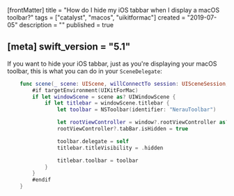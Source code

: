 [frontMatter]
title = "How do I hide my iOS tabbar when I display a macOS toolbar?"
tags = ["catalyst", "macos", "uikitformac"]
created = "2019-07-05"
description = ""
published = true

[meta]
swift_version = "5.1"
---



If you want to hide your iOS tabbar, just as you're displaying your macOS toolbar, this is what you can do in your `SceneDelegate`:

``` swift
    func scene(_ scene: UIScene, willConnectTo session: UISceneSession, options connectionOptions: UIScene.ConnectionOptions) {
        #if targetEnvironment(UIKitForMac)
        if let windowScene = scene as? UIWindowScene {
            if let titlebar = windowScene.titlebar {
                let toolbar = NSToolbar(identifier: "NerauToolbar")

                let rootViewController = window?.rootViewController as? UITabBarController
                rootViewController?.tabBar.isHidden = true

                toolbar.delegate = self
                titlebar.titleVisibility = .hidden

                titlebar.toolbar = toolbar
            }
        }
        #endif
    }
```
